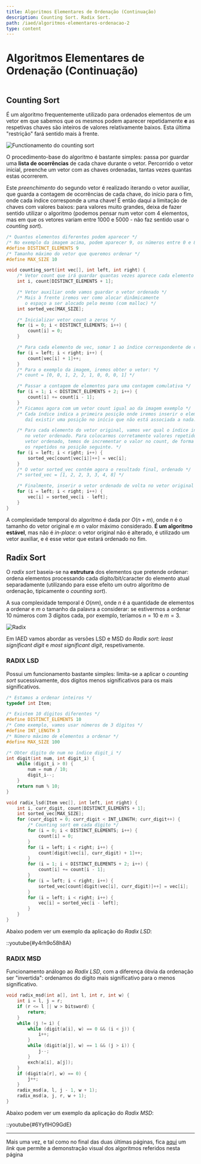 ```yaml
---
title: Algoritmos Elementares de Ordenação (Continuação)
description: Counting Sort. Radix Sort.
path: /iaed/algoritmos-elementares-ordenacao-2
type: content
---
```


# Algoritmos Elementares de Ordenação (Continuação)

```toc

```

## Counting Sort

É um algoritmo frequentemente utilizado para ordenados elementos de um vetor em que sabemos que os mesmos podem aparecer repetidamente **e** as respetivas chaves são inteiros de valores relativamente baixos. Esta última "restrição" fará sentido mais à frente.

![Functionamento do counting sort](./assets/0011-count.png#dark=1)

O procedimento-base do algoritmo é bastante simples: passa por guardar uma **lista de ocorrências** de cada chave durante o vetor. Percorrido o vetor inicial, preenche um vetor com as chaves ordenadas, tantas vezes quantas estas ocorrerem.

Este _preenchimento_ do segundo vetor é realizado iterando o vetor auxiliar, que guarda a contagem de ocorrências de cada chave, do início para o fim, onde cada índice corresponde a uma chave! É então daqui a limitação de chaves com valores baixos: para valores muito grandes, deixa de fazer sentido utilizar o algoritmo (podemos pensar num vetor com 4 elementos, mas em que os vetores variam entre $1000$ e $5000$ - não faz sentido usar o _counting sort_).

```c
/* Quantos elementos diferentes podem aparecer */
/* No exemplo da imagem acima, podem aparecer 9, os números entre 0 e 8 */
#define DISTINCT_ELEMENTS 9
/* Tamanho máximo do vetor que queremos ordenar */
#define MAX_SIZE 10

void counting_sort(int vec[], int left, int right) {
    /* Vetor count que irá guardar quantas vezes aparece cada elemento */
    int i, count[DISTINCT_ELEMENTS + 1];

    /* Vetor auxiliar onde vamos guardar o vetor ordenado */
    /* Mais à frente iremos ver como alocar dinâmicamente
       o espaço a ser alocado pelo mesmo (com malloc) */
    int sorted_vec[MAX_SIZE];

    /* Inicializar vetor count a zeros */
    for (i = 0; i < DISTINCT_ELEMENTS; i++) {
        count[i] = 0;
    }

    /* Para cada elemento de vec, somar 1 ao índice correspondente de count */
    for (i = left; i < right; i++) {
        count[vec[i] + 1]++;
    }
    /* Para o exemplo da imagem, iremos obter o vetor: */
    /* count = [0, 0, 1, 2, 2, 1, 0, 0, 0, 1] */

    /* Passar a contagem de elementos para uma contagem comulativa */
    for (i = 1; i < DISTINCT_ELEMENTS + 2; i++) {
        count[i] += count[i - 1];
    }
    /* Ficamos agora com um vetor count igual ao da imagem exemplo */
    /* Cada índice indica a primeira posição onde iremos inserir o elemento,
       daí existir uma posição no início que não está associada a nada. */

    /* Para cada elemento do vetor original, vamos ver qual o índice inicial
       no vetor ordenado. Para colocarmos corretamente valores repetidos no
       vetor ordenado, temos de incrementar o valor no count, de forma a colocar
       os repetidos na posição seguinte. */
    for (i = left; i < right; i++) {
        sorted_vec[count[vec[i]]++] = vec[i];
    }
    /* O vetor sorted_vec contém agora o resultado final, ordenado */
    /* sorted_vec = [1, 2, 2, 3, 3, 4, 8] */

    /* Finalmente, inserir o vetor ordenado de volta no vetor original */
    for (i = left; i < right; i++) {
        vec[i] = sorted_vec[i - left];
    }
}
```

A complexidade temporal do algoritmo é dada por $O(n + m)$, onde $n$ é o tamanho do vetor original e $m$ o valor máximo considerado. **É um algoritmo estável**, mas não é _in-place_: o vetor original não é alterado, é utilizado um vetor auxiliar, e é esse vetor que estará ordenado no fim.

## Radix Sort

O _radix sort_ baseia-se na **estrutura** dos elementos que pretende ordenar: ordena elementos processando cada dígito/bit/caracter do elemento atual separadamente (utilizando para esse efeito um outro algoritmo de ordenação, tipicamente o _counting sort_).

A sua complexidade temporal é $O(nm)$, onde $n$ é a quantidade de elementos a ordenar e $m$ o tamanho da palavra a considerar: se estivermos a ordenar $10$ números com $3$ dígitos cada, por exemplo, teríamos $n = 10$ e $m = 3$.

![Radix](./assets/0011-radix.gif)

Em IAED vamos abordar as versões LSD e MSD do _Radix sort_: _least significant digit_ e _most significant digit_, respetivamente.

### RADIX LSD

Possui um funcionamento bastante simples: limita-se a aplicar o _counting sort_ sucessivamente, dos dígitos menos significativos para os mais significativos.

```c
/* Estamos a ordenar inteiros */
typedef int Item;

/* Existem 10 dígitos diferentes */
#define DISTINCT_ELEMENTS 10
/* Como exemplo, vamos usar números de 3 dígitos */
#define INT_LENGTH 3
/* Número máximo de elementos a ordenar */
#define MAX_SIZE 100

/* Obter dígito de num no índice digit_i */
int digit(int num, int digit_i) {
    while (digit_i > 0) {
        num = num / 10;
        digit_i--;
    }
    return num % 10;
}

void radix_lsd(Item vec[], int left, int right) {
    int i, curr_digit, count[DISTINCT_ELEMENTS + 1];
    int sorted_vec[MAX_SIZE];
    for (curr_digit = 0; curr_digit < INT_LENGTH; curr_digit++) {
        /* Counting sort em cada dígito */
        for (i = 0; i < DISTINCT_ELEMENTS; i++) {
            count[i] = 0;
        }
        for (i = left; i < right; i++) {
            count[digit(vec[i], curr_digit) + 1]++;
        }
        for (i = 1; i < DISTINCT_ELEMENTS + 2; i++) {
            count[i] += count[i - 1];
        }
        for (i = left; i < right; i++) {
            sorted_vec[count[digit(vec[i], curr_digit)]++] = vec[i];
        }
        for (i = left; i < right; i++) {
            vec[i] = sorted_vec[i - left];
        }
    }
}
```

Abaixo podem ver um exemplo da aplicação do _Radix LSD_:

::youtube{#y4rh9o58h8A}

### RADIX MSD

Funcionamento análogo ao _Radix LSD_, com a diferença óbvia da ordenação ser "invertida": ordenamos do dígito mais significativo para o menos significativo.

```c
void radix_msd(int a[], int l, int r, int w) {
    int i = l, j = r;
    if (r <= l || w > bitsword) {
        return;
    }
    while (j != i) {
        while (digit(a[i], w) == 0 && (i < j)) {
            i++;
        }
        while (digit(a[j], w) == 1 && (j > i)) {
            j--;
        }
        exch(a[i], a[j]);
    }
    if (digit(a[r], w) == 0) {
        j++;
    }
    radix_msd(a, l, j - 1, w + 1);
    radix_msd(a, j, r, w + 1);
}
```

Abaixo podem ver um exemplo da aplicação do _Radix MSD_:

::youtube{#6YyflHO9GdE}

---

Mais uma vez, e tal como no final das duas últimas páginas, fica [aqui](https://gonque.github.io/sorting-algos) um _link_ que permite a demonstração visual dos algoritmos referidos nesta página
